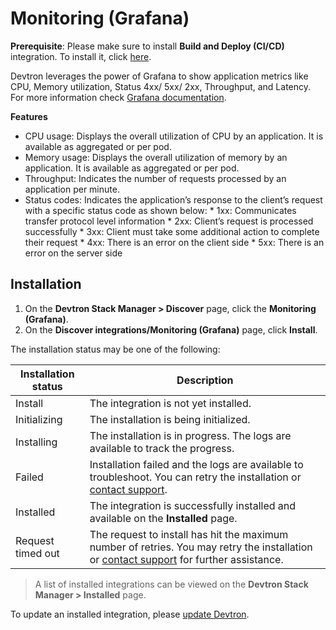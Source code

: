 # Monitoring (Grafana)

**Prerequisite**: Please make sure to install **Build and Deploy (CI/CD)** integration. To install it, click [here](build-and-deploy-ci-cd.md).

Devtron leverages the power of Grafana to show application metrics like CPU, Memory utilization, Status 4xx/ 5xx/ 2xx, Throughput, and Latency. For more information check [Grafana documentation](https://grafana.com/docs/grafana/latest/).

**Features**

* CPU usage: Displays the overall utilization of CPU by an application. It is available as aggregated or per pod.
* Memory usage: Displays the overall utilization of memory by an application. It is available as aggregated or per pod.
* Throughput: Indicates the number of requests processed by an application per minute.
* Status codes: Indicates the application’s response to the client’s request with a specific status code as shown below: \* 1xx: Communicates transfer protocol level information \* 2xx: Client’s request is processed successfully \* 3xx: Client must take some additional action to complete their request \* 4xx: There is an error on the client side \* 5xx: There is an error on the server side

## Installation

1. On the **Devtron Stack Manager > Discover** page, click the **Monitoring (Grafana)**.
2. On the **Discover integrations/Monitoring (Grafana)** page, click **Install**.

The installation status may be one of the following:

| Installation status | Description                                                                                                                                                            |
| ------------------- | ---------------------------------------------------------------------------------------------------------------------------------------------------------------------- |
| Install             | The integration is not yet installed.                                                                                                                                  |
| Initializing        | The installation is being initialized.                                                                                                                                 |
| Installing          | The installation is in progress. The logs are available to track the progress.                                                                                         |
| Failed              | Installation failed and the logs are available to troubleshoot. You can retry the installation or [contact support](https://discord.devtron.ai/).                      |
| Installed           | The integration is successfully installed and available on the **Installed** page.                                                                                     |
| Request timed out   | The request to install has hit the maximum number of retries. You may retry the installation or [contact support](https://discord.devtron.ai/) for further assistance. |

> A list of installed integrations can be viewed on the **Devtron Stack Manager > Installed** page.

To update an installed integration, please [update Devtron](../../upgrade/upgrade-devtron-ui.md).

